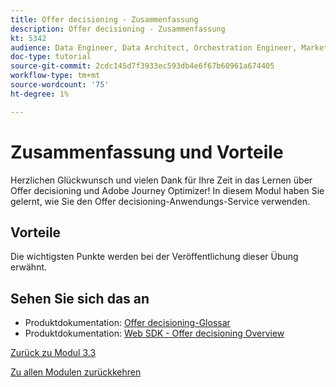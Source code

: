 ```yaml
---
title: Offer decisioning - Zusammenfassung
description: Offer decisioning - Zusammenfassung
kt: 5342
audience: Data Engineer, Data Architect, Orchestration Engineer, Marketer
doc-type: tutorial
source-git-commit: 2cdc145d7f3933ec593db4e6f67b60961a674405
workflow-type: tm+mt
source-wordcount: '75'
ht-degree: 1%

---
```


# Zusammenfassung und Vorteile

Herzlichen Glückwunsch und vielen Dank für Ihre Zeit in das Lernen über Offer decisioning und Adobe Journey Optimizer!
In diesem Modul haben Sie gelernt, wie Sie den Offer decisioning-Anwendungs-Service verwenden.

## Vorteile

Die wichtigsten Punkte werden bei der Veröffentlichung dieser Übung erwähnt.

## Sehen Sie sich das an

- Produktdokumentation: [Offer decisioning-Glossar](https://experienceleague.adobe.com/docs/journey-optimizer/using/offer-decisioniong/get-started-decision/starting-offer-decisioning.html#glossary?lang=en)
- Produktdokumentation: [Web SDK - Offer decisioning Overview](https://experienceleague.adobe.com/docs/experience-platform/edge/personalization/offer-decisioning/offer-decisioning-overview.html?lang=en)

[Zurück zu Modul 3.3](./offer-decisioning.md)

[Zu allen Modulen zurückkehren](../../../overview.md)
